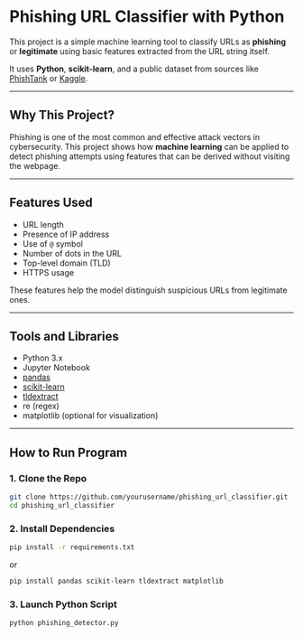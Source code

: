 # Phishing URL Classifier with Python

This project is a simple machine learning tool to classify URLs as **phishing** or **legitimate** using basic features extracted from the URL string itself.

It uses **Python**, **scikit-learn**, and a public dataset from sources like [PhishTank](https://www.phishtank.com/) or [Kaggle](https://www.kaggle.com/datasets/taruntiwarihp/phishing-site-urls?resource=download).

---

## Why This Project?

Phishing is one of the most common and effective attack vectors in cybersecurity. This project shows how **machine learning** can be applied to detect phishing attempts using features that can be derived without visiting the webpage.

---

## Features Used

- URL length
- Presence of IP address
- Use of `@` symbol
- Number of dots in the URL
- Top-level domain (TLD)
- HTTPS usage

These features help the model distinguish suspicious URLs from legitimate ones.

---

## Tools and Libraries

- Python 3.x
- Jupyter Notebook
- [pandas](https://pandas.pydata.org/)
- [scikit-learn](https://scikit-learn.org/)
- [tldextract](https://github.com/john-kurkowski/tldextract)
- re (regex)
- matplotlib (optional for visualization)

---
## How to Run Program

### 1. Clone the Repo
```bash
git clone https://github.com/yourusername/phishing_url_classifier.git
cd phishing_url_classifier
```

### 2. Install Dependencies
```bash
pip install -r requirements.txt
```
or

```bash
pip install pandas scikit-learn tldextract matplotlib
```

### 3. Launch Python Script
```bash
python phishing_detector.py
```
